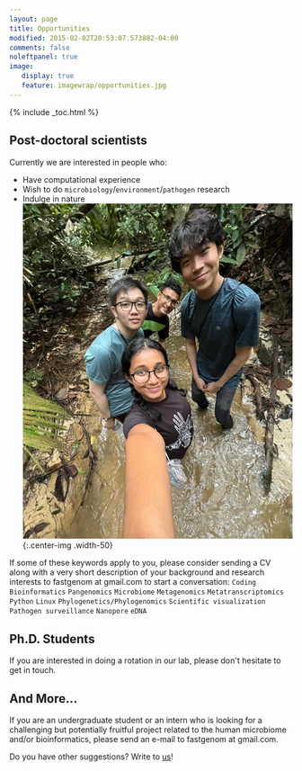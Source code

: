 ```yaml
---
layout: page
title: Opportunities
modified: 2015-02-02T20:53:07.573882-04:00
comments: false
noleftpanel: true
image:
   display: true
   feature: imagewrap/opportunities.jpg
---
```


{% include _toc.html %}

## Post-doctoral scientists

<!-- <div style="height: 155px; width: 175px; float: left;">
<img src="images/post-docs.png" style="border:none;" />
</div> -->

Currently we are interested in people who:
- Have computational experience 
- Wish to do `microbiology`/`environment`/`pathogen` research
- Indulge in nature
![](/images/miscellaneous/opportunities.jpeg){:.center-img .width-50}

If some of these keywords apply to you, please consider sending a CV along with a very short description of your background and research interests to fastgenom at gmail.com to start a conversation:
`Coding` `Bioinformatics` `Pangenomics` `Microbiome` `Metagenomics` `Metatranscriptomics` `Python` `Linux` `Phylogenetics/Phylogenomics` `Scientific visualization` `Pathogen surveillance` `Nanopore` `eDNA`

<div style="clear:both"></div>

## Ph.D. Students

<!-- <div style="height: 155px; width: 175px; float: left;">
<img src="images/phd-students.png" style="border:none;" />
</div> -->

If you are interested in doing a rotation in our lab, please don't hesitate to get in touch.

<div style="clear:both"></div>

## And More...

<!-- <div style="height: 350px; width: 300px; float: left; padding-right: 20px;">
<img src="images/visiting-scientists.png" style="border:none;" />
</div> -->

If you are an undergraduate student or an intern who is looking for a challenging but potentially fruitful project related to the human microbiome and/or bioinformatics, please send an e-mail to fastgenom at gmail.com.

Do you have other suggestions? Write to [us]({{site.url}}/people/)!

<div style="clear:both"></div>
